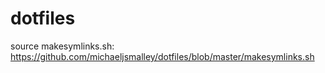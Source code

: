# dotfiles

source makesymlinks.sh: https://github.com/michaeljsmalley/dotfiles/blob/master/makesymlinks.sh

